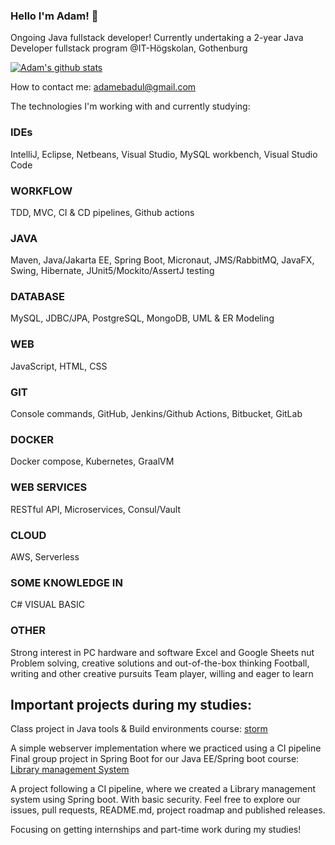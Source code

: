 ### Hello I'm Adam! 👋
Ongoing Java fullstack developer!
Currently undertaking a 2-year Java Developer fullstack program @IT-Högskolan, Gothenburg

[![Adam's github stats](https://github-readme-stats.vercel.app/api?username=Ahsanadam)](https://github.com/Ahsanadam/github-readme-stats)

How to contact me: adamebadul@gmail.com

The technologies I'm working with and currently studying:

### IDEs

IntelliJ, Eclipse, Netbeans, Visual Studio, MySQL workbench, Visual Studio Code
### WORKFLOW

TDD, MVC, CI & CD pipelines, Github actions
### JAVA

Maven, Java/Jakarta EE, Spring Boot, Micronaut, JMS/RabbitMQ, JavaFX, Swing, Hibernate, JUnit5/Mockito/AssertJ testing
### DATABASE

MySQL, JDBC/JPA, PostgreSQL, MongoDB, UML & ER Modeling
### WEB

JavaScript, HTML, CSS
### GIT

Console commands, GitHub, Jenkins/Github Actions, Bitbucket, GitLab
### DOCKER

Docker compose, Kubernetes, GraalVM
### WEB SERVICES

RESTful API, Microservices, Consul/Vault
### CLOUD

AWS, Serverless
### SOME KNOWLEDGE IN

C#
VISUAL BASIC
### OTHER

Strong interest in PC hardware and software
Excel and Google Sheets nut
Problem solving, creative solutions and out-of-the-box thinking
Football, writing and other creative pursuits
Team player, willing and eager to learn

## Important projects during my studies:
Class project in Java tools & Build environments course: [storm](https://github.com/fungover/storm)

A simple webserver implementation where we practiced using a CI pipeline
Final group project in Spring Boot for our Java EE/Spring boot course: [Library management System](https://github.com/fireblazrs/library-management-system)

A project following a CI pipeline, where we created a Library management system using Spring boot. With basic security. Feel free to explore our issues, pull requests, README.md, project roadmap and published releases.

Focusing on getting internships and part-time work during my studies!
